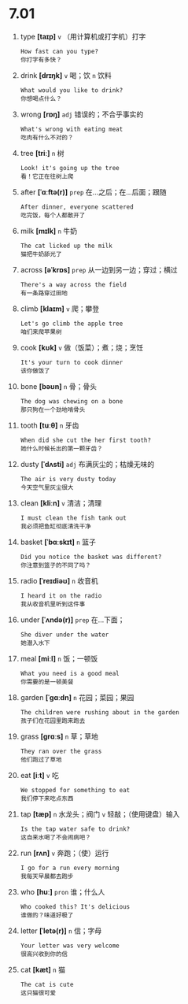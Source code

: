 # 7.01

1. type **[taɪp]** `v` （用计算机或打字机）打字

   ```
   How fast can you type?
   你打字有多快？
   ```

2. drink **[drɪŋk]** `v` 喝；饮 `n` 饮料

   ```
   What would you like to drink?
   你想喝点什么？
   ```

3. wrong **[rɒŋ]** `adj` 错误的；不合乎事实的

   ```
   What's wrong with eating meat
   吃肉有什么不对的？
   ```

4. tree **[triː]** `n` 树

   ```
   Look! it's going up the tree
   看！它正在往树上爬
   ```

5. after **[ˈɑːftə(r)]** `prep` 在...之后；在...后面；跟随

   ```
   After dinner, everyone scattered
   吃完饭，每个人都散开了
   ```

6. milk **[mɪlk]** `n` 牛奶

   ```
   The cat licked up the milk
   猫把牛奶舔光了
   ```

7. across **[əˈkrɒs]** `prep` 从一边到另一边；穿过；横过

   ```
   There's a way across the field
   有一条路穿过田地
   ```

8. climb **[klaɪm]** `v` 爬；攀登

   ```
   Let's go climb the apple tree
   咱们来爬苹果树
   ```

9. cook **[kʊk]** `v` 做（饭菜）；煮；烧；烹饪

   ```
   It's your turn to cook dinner
   该你做饭了
   ```

10. bone **[bəʊn]** `n` 骨；骨头

    ```
    The dog was chewing on a bone
    那只狗在一个劲地啃骨头
    ```

11. tooth **[tuːθ]** `n` 牙齿

    ```
    When did she cut the her first tooth?
    她什么时候长出的第一颗牙齿？
    ```

12. dusty **[ˈdʌsti]** `adj` 布满灰尘的；枯燥无味的

    ```
    The air is very dusty today
    今天空气里灰尘很大
    ```

13. clean **[kliːn]** `v` 清洁；清理

    ```
    I must clean the fish tank out
    我必须把鱼缸彻底清洗干净
    ```

14. basket **[ˈbɑːskɪt]** `n` 篮子

    ```
    Did you notice the basket was different?
    你注意到篮子的不同了吗？
    ```

15. radio **[ˈreɪdiəʊ]** `n` 收音机

    ```
    I heard it on the radio
    我从收音机里听到这件事
    ```

16. under **[ˈʌndə(r)]** `prep` 在...下面；

    ```
    She diver under the water
    她潜入水下
    ```

17. meal **[miːl]** `n` 饭；一顿饭

    ```
    What you need is a good meal
    你需要的是一顿美餐
    ```

18. garden **[ˈɡɑːdn]** `n` 花园；菜园；果园

    ```
    The children were rushing about in the garden
    孩子们在花园里跑来跑去
    ```

19. grass **[ɡrɑːs]** `n` 草；草地

    ```
    They ran over the grass
    他们跑过了草地
    ```

20. eat **[iːt]** `v` 吃

    ```
    We stopped for something to eat
    我们停下来吃点东西
    ```

21. tap **[tæp]** `n` 水龙头；阀门 `v` 轻敲；（使用键盘）输入

    ```
    Is the tap water safe to drink?
    这自来水喝了不会闹病吧？
    ```

22. run **[rʌn]** `v` 奔跑；（使）运行

    ```
    I go for a run every morning
    我每天早晨都去跑步
    ```

23. who **[huː]** `pron` 谁；什么人

    ```
    Who cooked this? It's delicious
    谁做的？味道好极了
    ```

24. letter **[ˈletə(r)]** `n` 信；字母

    ```
    Your letter was very welcome
    很高兴收到你的信
    ```

25. cat **[kæt]** `n` 猫
    ```
    The cat is cute
    这只猫很可爱
    ```
